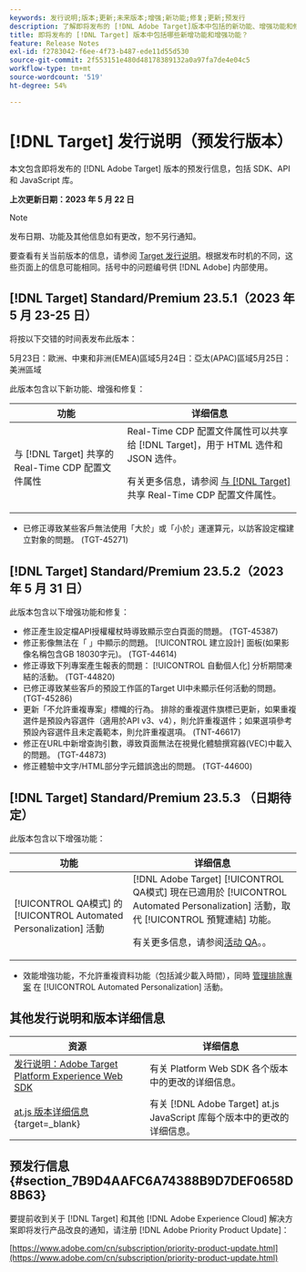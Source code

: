 ```yaml
---
keywords: 发行说明;版本;更新;未来版本;增强;新功能;修复;更新;预发行
description: 了解即将发布的 [!DNL Adobe Target]版本中包括的新功能、增强功能和修复，包括 SDK、API 和 JavaScript 库。
title: 即将发布的 [!DNL Target] 版本中包括哪些新增功能和增强功能？
feature: Release Notes
exl-id: f2783042-f6ee-4f73-b487-ede11d55d530
source-git-commit: 2f553151e480d48178389132a0a97fa7de4e04c5
workflow-type: tm+mt
source-wordcount: '519'
ht-degree: 54%

---
```


# [!DNL Target] 发行说明（预发行版本）

本文包含即将发布的 [!DNL Adobe Target] 版本的预发行信息，包括 SDK、API 和 JavaScript 库。

**上次更新日期：2023 年 5 月 22 日**

>[!NOTE]
>
>发布日期、功能及其他信息如有更改，恕不另行通知。
>
>要查看有关当前版本的信息，请参阅 [Target 发行说明](release-notes.md)。根据发布时机的不同，这些页面上的信息可能相同。括号中的问题编号供 [!DNL Adobe] 内部使用。

## [!DNL Target] Standard/Premium 23.5.1（2023 年 5 月 23-25 日）

将按以下交错的时间表发布此版本：

5月23日：歐洲、中東和非洲(EMEA)區域5月24日：亞太(APAC)區域5月25日：美洲區域

此版本包含以下新功能、增强和修复：

| 功能 | 详细信息 |
|--- |--- |
| 与 [!DNL Target] 共享的 Real-Time CDP 配置文件属性 | Real-Time CDP 配置文件属性可以共享给 [!DNL Target]，用于 HTML 选件和 JSON 选件。<P>有关更多信息，请参阅 [与  [!DNL Target]](/help/main/c-integrating-target-with-mac/integrating-with-rtcdp.md#rtcdp-profile-attributes) 共享 Real-Time CDP 配置文件属性。 |

* 已修正導致某些客戶無法使用「大於」或「小於」運運算元，以訪客設定檔建立對象的問題。 (TGT-45271)

## [!DNL Target] Standard/Premium 23.5.2（2023 年 5 月 31 日）

此版本包含以下增强功能和修复：

* 修正產生設定檔API授權權杖時導致顯示空白頁面的問題。 (TGT-45387)
* 修正影像無法在「 」中顯示的問題。 [!UICONTROL 建立設計] 面板(如果影像名稱包含GB 18030字元)。 (TGT-44614)
* 修正導致下列專案產生報表的問題： [!UICONTROL 自動個人化] 分析期間凍結的活動。 (TGT-44820)
* 已修正導致某些客戶的預設工作區的Target UI中未顯示任何活動的問題。 (TGT-45286)
* 更新「不允許重複專案」標幟的行為。 排除的重複選件旗標已更新，如果重複選件是預設內容選件（適用於API v3、v4），則允許重複選件；如果選項參考預設內容選件且未定義範本，則允許重複選項。 (TNT-46617)
* 修正在URL中新增查詢引數，導致頁面無法在視覺化體驗撰寫器(VEC)中載入的問題。 (TGT-44873)
* 修正體驗中文字/HTML部分字元錯誤逸出的問題。 (TGT-44600)

## [!DNL Target] Standard/Premium 23.5.3 （日期待定）

此版本包含以下增强功能：

| 功能 | 详细信息 |
|--- |--- |
| [!UICONTROL QA模式] 的 [!UICONTROL Automated Personalization] 活動 | [!DNL Adobe Target] [!UICONTROL QA模式] 現在已適用於 [!UICONTROL Automated Personalization] 活動，取代 [!UICONTROL 預覽連結] 功能。<P>有关更多信息，请参阅[活动 QA](/help/main/c-activities/c-activity-qa/activity-qa.md)。。 |

* 效能增強功能，不允許重複資料功能（包括減少載入時間），同時 [管理排除專案](/help/main/c-activities/t-automated-personalization/managing-exclusions.md#concept_4EF78013F80E48EFA024AE0274C9F037) 在 [!UICONTROL Automated Personalization] 活動。

## 其他发行说明和版本详细信息

| 资源 | 详细信息 |
|--- |--- |
| [发行说明：Adobe Target Platform Experience Web SDK](https://experienceleague.adobe.com/docs/experience-platform/edge/release-notes.html?lang=zh-Hans) | 有关 Platform Web SDK 各个版本中的更改的详细信息。 |
| [at.js 版本详细信息](https://experienceleague.corp.adobe.com/docs/target-dev/developer/client-side/at-js-implementation/target-atjs-versions.html){target=_blank} | 有关 [!DNL Adobe Target] at.js JavaScript 库每个版本中的更改的详细信息。 |

## 预发行信息 {#section_7B9D4AAFC6A74388B9D7DEF0658D8B63}

要提前收到关于 [!DNL Target] 和其他 [!DNL Adobe Experience Cloud] 解决方案即将发行产品改良的通知，请注册 [!DNL Adobe Priority Product Update]：

[https://www.adobe.com/cn/subscription/priority-product-update.html](https://www.adobe.com/cn/subscription/priority-product-update.html)
